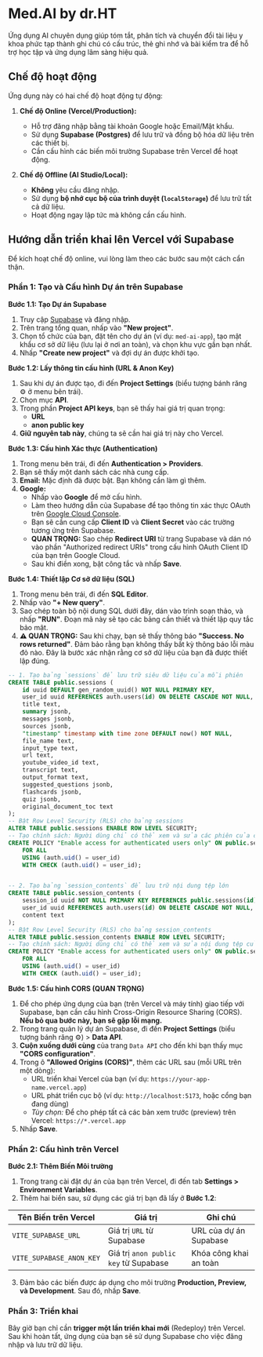 # Med.AI by dr.HT

Ứng dụng AI chuyên dụng giúp tóm tắt, phân tích và chuyển đổi tài liệu y khoa phức tạp thành ghi chú có cấu trúc, thẻ ghi nhớ và bài kiểm tra để hỗ trợ học tập và ứng dụng lâm sàng hiệu quả.

## Chế độ hoạt động

Ứng dụng này có hai chế độ hoạt động tự động:

1.  **Chế độ Online (Vercel/Production):**
    *   Hỗ trợ đăng nhập bằng tài khoản Google hoặc Email/Mật khẩu.
    *   Sử dụng **Supabase (Postgres)** để lưu trữ và đồng bộ hóa dữ liệu trên các thiết bị.
    *   Cần cấu hình các biến môi trường Supabase trên Vercel để hoạt động.

2.  **Chế độ Offline (AI Studio/Local):**
    *   **Không** yêu cầu đăng nhập.
    *   Sử dụng **bộ nhớ cục bộ của trình duyệt (`localStorage`)** để lưu trữ tất cả dữ liệu.
    *   Hoạt động ngay lập tức mà không cần cấu hình.

## Hướng dẫn triển khai lên Vercel với Supabase

Để kích hoạt chế độ online, vui lòng làm theo các bước sau một cách cẩn thận.

### Phần 1: Tạo và Cấu hình Dự án trên Supabase

**Bước 1.1: Tạo Dự án Supabase**
1.  Truy cập [Supabase](https://supabase.com/) và đăng nhập.
2.  Trên trang tổng quan, nhấp vào **"New project"**.
3.  Chọn tổ chức của bạn, đặt tên cho dự án (ví dụ: `med-ai-app`), tạo mật khẩu cơ sở dữ liệu (lưu lại ở nơi an toàn), và chọn khu vực gần bạn nhất.
4.  Nhấp **"Create new project"** và đợi dự án được khởi tạo.

**Bước 1.2: Lấy thông tin cấu hình (URL & Anon Key)**
1.  Sau khi dự án được tạo, đi đến **Project Settings** (biểu tượng bánh răng ⚙️ ở menu bên trái).
2.  Chọn mục **API**.
3.  Trong phần **Project API keys**, bạn sẽ thấy hai giá trị quan trọng:
    *   **URL**
    *   **anon public key**
4.  **Giữ nguyên tab này**, chúng ta sẽ cần hai giá trị này cho Vercel.

**Bước 1.3: Cấu hình Xác thực (Authentication)**
1.  Trong menu bên trái, đi đến **Authentication > Providers**.
2.  Bạn sẽ thấy một danh sách các nhà cung cấp.
3.  **Email:** Mặc định đã được bật. Bạn không cần làm gì thêm.
4.  **Google:**
    *   Nhấp vào **Google** để mở cấu hình.
    *   Làm theo hướng dẫn của Supabase để tạo thông tin xác thực OAuth trên [Google Cloud Console](https://console.cloud.google.com/).
    *   Bạn sẽ cần cung cấp **Client ID** và **Client Secret** vào các trường tương ứng trên Supabase.
    *   **QUAN TRỌNG:** Sao chép **Redirect URI** từ trang Supabase và dán nó vào phần "Authorized redirect URIs" trong cấu hình OAuth Client ID của bạn trên Google Cloud.
    *   Sau khi điền xong, bật công tắc và nhấp **Save**.

**Bước 1.4: Thiết lập Cơ sở dữ liệu (SQL)**
1.  Trong menu bên trái, đi đến **SQL Editor**.
2.  Nhấp vào **"+ New query"**.
3.  Sao chép toàn bộ nội dung SQL dưới đây, dán vào trình soạn thảo, và nhấp **"RUN"**. Đoạn mã này sẽ tạo các bảng cần thiết và thiết lập quy tắc bảo mật.
4.  **⚠️ QUAN TRỌNG:** Sau khi chạy, bạn sẽ thấy thông báo **"Success. No rows returned"**. Đảm bảo rằng bạn không thấy bất kỳ thông báo lỗi màu đỏ nào. Đây là bước xác nhận rằng cơ sở dữ liệu của bạn đã được thiết lập đúng.

```sql
-- 1. Tạo bảng `sessions` để lưu trữ siêu dữ liệu của mỗi phiên
CREATE TABLE public.sessions (
    id uuid DEFAULT gen_random_uuid() NOT NULL PRIMARY KEY,
    user_id uuid REFERENCES auth.users(id) ON DELETE CASCADE NOT NULL,
    title text,
    summary jsonb,
    messages jsonb,
    sources jsonb,
    "timestamp" timestamp with time zone DEFAULT now() NOT NULL,
    file_name text,
    input_type text,
    url text,
    youtube_video_id text,
    transcript text,
    output_format text,
    suggested_questions jsonb,
    flashcards jsonb,
    quiz jsonb,
    original_document_toc text
);
-- Bật Row Level Security (RLS) cho bảng sessions
ALTER TABLE public.sessions ENABLE ROW LEVEL SECURITY;
-- Tạo chính sách: Người dùng chỉ có thể xem và sửa các phiên của chính họ
CREATE POLICY "Enable access for authenticated users only" ON public.sessions
    FOR ALL
    USING (auth.uid() = user_id)
    WITH CHECK (auth.uid() = user_id);


-- 2. Tạo bảng `session_contents` để lưu trữ nội dung tệp lớn
CREATE TABLE public.session_contents (
    session_id uuid NOT NULL PRIMARY KEY REFERENCES public.sessions(id) ON DELETE CASCADE,
    user_id uuid REFERENCES auth.users(id) ON DELETE CASCADE NOT NULL,
    content text
);
-- Bật Row Level Security (RLS) cho bảng session_contents
ALTER TABLE public.session_contents ENABLE ROW LEVEL SECURITY;
-- Tạo chính sách: Người dùng chỉ có thể xem và sửa nội dung tệp của chính họ
CREATE POLICY "Enable access for authenticated users only" ON public.session_contents
    FOR ALL
    USING (auth.uid() = user_id)
    WITH CHECK (auth.uid() = user_id);

```

**Bước 1.5: Cấu hình CORS (QUAN TRỌNG)**
1.  Để cho phép ứng dụng của bạn (trên Vercel và máy tính) giao tiếp với Supabase, bạn cần cấu hình Cross-Origin Resource Sharing (CORS). **Nếu bỏ qua bước này, bạn sẽ gặp lỗi mạng.**
2.  Trong trang quản lý dự án Supabase, đi đến **Project Settings** (biểu tượng bánh răng ⚙️) > **Data API**.
3.  **Cuộn xuống dưới cùng** của trang `Data API` cho đến khi bạn thấy mục **"CORS configuration"**.
4.  Trong ô **"Allowed Origins (CORS)"**, thêm các URL sau (mỗi URL trên một dòng):
    *   URL triển khai Vercel của bạn (ví dụ: `https://your-app-name.vercel.app`)
    *   URL phát triển cục bộ (ví dụ: `http://localhost:5173`, hoặc cổng bạn đang dùng)
    *   *Tùy chọn:* Để cho phép tất cả các bản xem trước (preview) trên Vercel: `https://*.vercel.app`
5.  Nhấp **Save**.

### Phần 2: Cấu hình trên Vercel

**Bước 2.1: Thêm Biến Môi trường**
1.  Trong trang cài đặt dự án của bạn trên Vercel, đi đến tab **Settings > Environment Variables**.
2.  Thêm hai biến sau, sử dụng các giá trị bạn đã lấy ở **Bước 1.2**:

| Tên Biến trên Vercel | Giá trị | Ghi chú |
|---|---|---|
| `VITE_SUPABASE_URL` | Giá trị `URL` từ Supabase | URL của dự án Supabase |
| `VITE_SUPABASE_ANON_KEY`| Giá trị `anon public key` từ Supabase | Khóa công khai an toàn |

3.  Đảm bảo các biến được áp dụng cho môi trường **Production, Preview, và Development**. Sau đó, nhấp **Save**.

### Phần 3: Triển khai

Bây giờ bạn chỉ cần **trigger một lần triển khai mới** (Redeploy) trên Vercel. Sau khi hoàn tất, ứng dụng của bạn sẽ sử dụng Supabase cho việc đăng nhập và lưu trữ dữ liệu.